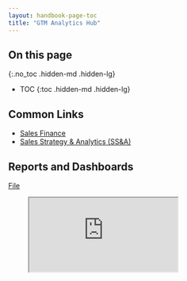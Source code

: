 ```yaml
---
layout: handbook-page-toc
title: "GTM Analytics Hub"
---
```


## On this page
{:.no_toc .hidden-md .hidden-lg}

- TOC
{:toc .hidden-md .hidden-lg}


## Common Links
* [Sales Finance](/handbook/finance/financial-planning-and-analysis/Sales-Finance)
* [Sales Strategy & Analytics (SS&A)](/handbook/sales/field-operations/sales-strategy/)

## Reports and Dashboards

[File](https://docs.google.com/spreadsheets/d/1a1McFfw922KINDoirimzHeVPCvMT_gQQzFnqqeb282Q/edit?ts=6009cebd#gid=0)

<figure class="video_container">
<iframe src="https://docs.google.com/spreadsheets/d/e/2PACX-1vStHiw-vsSJXuWFkB-iZ37wZXI1GXdI1bQpTin5TfU6v1_PWMFgSjxuttzgCqUeucagCiLPjJAmOKkq/pubhtml?widget=true&amp;headers=false"></iframe>
</figure>
